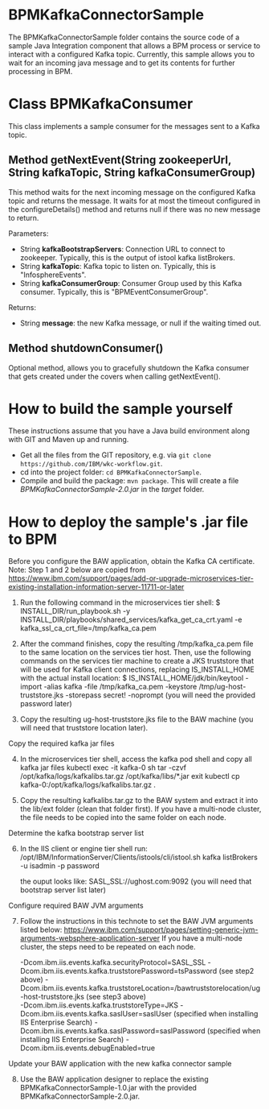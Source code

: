 # BPMKafkaConnectorSample
 The BPMKafkaConnectorSample folder contains the source code of a sample Java Integration component that allows a BPM process or service to interact with a configured Kafka topic. Currently, this sample allows you to wait for an incoming java message and to get its contents for further processing in BPM. 

# Class BPMKafkaConsumer
This class implements a sample consumer for the messages sent to a Kafka topic.

## Method getNextEvent(String zookeeperUrl, String kafkaTopic, String kafkaConsumerGroup)
This method waits for the next incoming message on the configured Kafka topic and returns the message. It waits for at most the timeout configured in the configureDetails() method and returns null if there was no new message to return.

Parameters:
* String **kafkaBootstrapServers**: Connection URL to connect to zookeeper. Typically, this is the output of istool kafka listBrokers.
* String **kafkaTopic**: Kafka topic to listen on. Typically, this is "InfosphereEvents".
* String **kafkaConsumerGroup**: Consumer Group used by this Kafka consumer. Typically, this is "BPMEventConsumerGroup".

Returns:
* String **message**: the new Kafka message, or null if the waiting timed out.

## Method shutdownConsumer()
Optional method, allows you to gracefully shutdown the Kafka consumer that gets created under the covers when calling getNextEvent().

# How to build the sample yourself
These instructions assume that you have a Java build environment along with GIT and Maven up and running.
* Get all the files from the GIT repository, e.g. via `git clone https://github.com/IBM/wkc-workflow.git`.
* cd into the project folder: `cd BPMKafkaConnectorSample`.
* Compile and build the package: `mvn package`. This will create a file *BPMKafkaConnectorSample-2.0.jar* in the *target* folder.

# How to deploy the sample's .jar file to BPM
Before you configure the BAW application, obtain the Kafka CA certificate.
Note: Step 1 and 2 below are copied from https://www.ibm.com/support/pages/add-or-upgrade-microservices-tier-existing-installation-information-server-11711-or-later

1. Run the following command in the microservices tier shell:
$ INSTALL_DIR/run_playbook.sh -y INSTALL_DIR/playbooks/shared_services/kafka_get_ca_crt.yaml -e kafka_ssl_ca_crt_file=/tmp/kafka_ca.pem

2. After the command finishes, copy the resulting /tmp/kafka_ca.pem file to the same location on the services tier host. 
Then, use the following commands on the services tier machine to create a JKS truststore that will be used for Kafka client connections, 
replacing IS_INSTALL_HOME with the actual install location:
$ IS_INSTALL_HOME/jdk/bin/keytool -import -alias kafka -file /tmp/kafka_ca.pem -keystore /tmp/ug-host-truststore.jks -storepass secret! -noprompt
(you will need the provided password later)

3. Copy the resulting ug-host-truststore.jks file to the BAW machine (you will need that truststore location later).

Copy the required kafka jar files

4. In the microservices tier shell, access the kafka pod shell and copy all kafka jar files
   kubectl exec -it kafka-0 sh
   tar -czvf /opt/kafka/logs/kafkalibs.tar.gz /opt/kafka/libs/*.jar
   exit
   kubectl cp kafka-0:/opt/kafka/logs/kafkalibs.tar.gz .

5. Copy the resulting kafkalibs.tar.gz to the BAW system and extract it into the lib/ext folder (clean that folder first). 
   If you have a multi-node cluster, the file needs to be copied into the same folder on each node.

Determine the kafka bootstrap server list 

6. In the IIS client or engine tier shell run:
   /opt/IBM/InformationServer/Clients/istools/cli/istool.sh kafka listBrokers -u isadmin -p password
   
   the ouput looks like: SASL_SSL://ughost.com:9092
   (you will need that bootstrap server list later)

Configure required BAW JVM arguments

7. Follow the instructions in this technote to set the BAW JVM arguments listed below: 
   https://www.ibm.com/support/pages/setting-generic-jvm-arguments-websphere-application-server
   If you have a multi-node cluster, the steps need to be repeated on each node.

   -Dcom.ibm.iis.events.kafka.securityProtocol=SASL_SSL 
   -Dcom.ibm.iis.events.kafka.truststorePassword=tsPassword                                     (see step2 above)
   -Dcom.ibm.iis.events.kafka.truststoreLocation=/bawtruststorelocation/ug-host-truststore.jks  (see step3 above)  
   -Dcom.ibm.iis.events.kafka.truststoreType=JKS 
   -Dcom.ibm.iis.events.kafka.saslUser=saslUser                                                 (specified when installing IIS Enterprise Search)
   -Dcom.ibm.iis.events.kafka.saslPassword=saslPassword                                         (specified when installing IIS Enterprise Search)
   -Dcom.ibm.iis.events.debugEnabled=true

Update your BAW application with the new kafka connector sample

8. Use the BAW application designer to replace the existing BPMKafkaConnectorSample-1.0.jar with the provided BPMKafkaConnectorSample-2.0.jar. 

